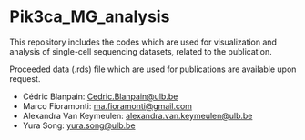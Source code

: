# Pik3ca_MG_analysis

This repository includes the codes which are used for visualization and analysis of single-cell sequencing datasets, related to the publication.

Proceeded data (.rds) file which are used for publications are available upon request.

 - Cédric Blanpain: Cedric.Blanpain@ulb.be
 - Marco Fioramonti: ma.fioramonti@gmail.com
 - Alexandra Van Keymeulen: alexandra.van.keymeulen@ulb.be
 - Yura Song: yura.song@ulb.be
